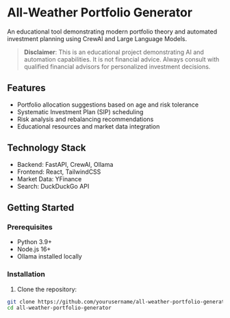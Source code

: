# All-Weather Portfolio Generator

An educational tool demonstrating modern portfolio theory and automated investment planning using CrewAI and Large Language Models.

> **Disclaimer**: This is an educational project demonstrating AI and automation capabilities. It is not financial advice. Always consult with qualified financial advisors for personalized investment decisions.

## Features

- Portfolio allocation suggestions based on age and risk tolerance
- Systematic Investment Plan (SIP) scheduling
- Risk analysis and rebalancing recommendations
- Educational resources and market data integration

## Technology Stack

- Backend: FastAPI, CrewAI, Ollama
- Frontend: React, TailwindCSS
- Market Data: YFinance
- Search: DuckDuckGo API

## Getting Started

### Prerequisites

- Python 3.9+
- Node.js 16+
- Ollama installed locally

### Installation

1. Clone the repository:
```bash
git clone https://github.com/yourusername/all-weather-portfolio-generator.git
cd all-weather-portfolio-generator
